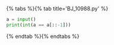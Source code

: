 {% tabs %}{% tab title='BJ_10988.py' %}

```py
a = input()
print(int(a == a[::-1]))
```

{% endtab %}{% endtabs %}
